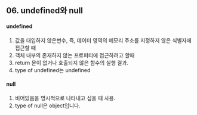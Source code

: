 ## 06. undefined와 null 
#### undefined

1. 값을 대입하지 않은변수, 즉, 데이터 영역의 메모리 주소를 지정하지 않은 식별자에 접근할 때
2. 객체 내부의 존재하지 않는 프로퍼티에 접근하려고 할때
3. return 문이 없거나 호출되지 않은 함수의 실행 결과.
4. type of undefined는 undefined

#### null

1. 비어있음을 명시적으로 나타내고 싶을 때 사용.
2. type of null은 object입니다.

